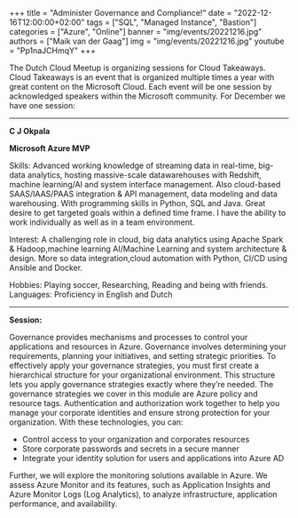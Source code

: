 +++
title = "Administer Governance and Compliance!"
date = "2022-12-16T12:00:00+02:00"
tags = ["SQL", "Managed Instance", "Bastion"]
categories = ["Azure", "Online"]
banner = "img/events/20221216.jpg"
authors = ["Maik van der Gaag"]
img = "img/events/20221216.jpg"
youtube = "Pp1naJCHmqY"
+++

The Dutch Cloud Meetup is organizing sessions for Cloud Takeaways. Cloud Takeaways is an event that is organized multiple times a year with great content on the Microsoft Cloud.
Each event will be one session by acknowledged speakers within the Microsoft community. For December we have one session:

---

**C J Okpala**

**Microsoft Azure MVP**

Skills: Advanced working knowledge of streaming data in real-time, big-data analytics, hosting massive-scale datawarehouses with Redshift, machine learning/AI and system interface management. Also cloud-based SAAS/IAAS/PAAS integration & API management, data modeling and data warehousing. With programming skills in Python, SQL and Java. 
Great desire to get targeted goals within a defined time frame. I have the ability to work individually as well as in a team environment.

Interest: A challenging role in cloud, big data analytics using Apache Spark & Hadoop,machine learning AI/Machine Learning and system architecture & design. More so data integration,cloud automation with Python, CI/CD using Ansible and Docker.

Hobbies: Playing soccer, Researching, Reading and being with friends.
Languages: Proficiency in English and Dutch

---

**Session:**

Governance provides mechanisms and processes to control your applications and resources in Azure. Governance involves determining your requirements, planning your initiatives, and setting strategic priorities.
To effectively apply your governance strategies, you must first create a hierarchical structure for your organizational environment. This structure lets you apply governance strategies exactly where they’re needed. The governance strategies we cover in this module are Azure policy and resource tags.
Authentication and authorization work together to help you manage your corporate identities and ensure strong protection for your organization. With these technologies, you can:
- Control access to your organization and corporates resources
- Store corporate passwords and secrets in a secure manner
- Integrate your identity solution for users and applications into Azure AD

Further, we will explore the monitoring solutions available in Azure. We assess Azure Monitor and its features, such as Application Insights and Azure Monitor Logs (Log Analytics), to analyze infrastructure, application performance, and availability.